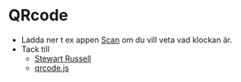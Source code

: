 # QRcode

* Ladda ner t ex appen [Scan](https://www.scan.me) om du vill veta vad klockan är.
* Tack till
  * [Stewart Russell](http://scruss.com/blog/2013/01/25/qrclock-the-demo-reel)
  * [qrcode.js](https://github.com/davidshimjs/qrcodejs)
